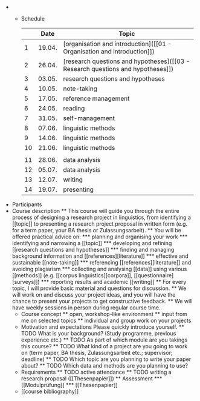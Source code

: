 - * Schedule
  
      |    | Date   | Topic                                                                           |
      |----|--------|---------------------------------------------------------------------------------|
      | 1  | 19.04. | [organisation and introduction]([[01 - Organisation and introduction]])         |
      | 2  | 26.04. | [research questions and hypotheses]([[03 - Research questions and hypotheses]]) |
      | 3  | 03.05. | research questions and hypotheses                                               |
      | 4  | 10.05. | note-taking                                                                     |
      | 5  | 17.05. | reference management                                                            |
      | 6  | 24.05. | reading                                                                         |
      | 7  | 31.05. | self-management                                                                 |
      | 8  | 07.06. | linguistic methods                                                              |
      | 9  | 14.06. | linguistic methods                                                              |
      | 10 | 21.06. | linguistic methods                                                              |
      |    |        |                                                                                 |
      | 11 | 28.06. | data analysis                                                                   |
      | 12 | 05.07. | data analysis                                                                   |
      | 13 | 12.07. | writing                                                                         |
      | 14 | 19.07. | presenting                                                                      |
- Participants
- Course description
  ** This course will guide you through the entire process of designing a research project in linguistics, from identifying a [[topic]] to presenting a research project proposal in written form (e.g. for a term paper, your BA thesis or Zulassungsarbeit).
  ** You will be offered practical advice on:
  *** planning and organising your work
  *** identifying and narrowing a [[topic]]
  *** developing and refining [[research questions and hypotheses]]
  *** finding and managing background information and [[references][literature]]
  *** effective and sustainable [[note-taking]]
  *** referencing [[references][literature]] and avoiding plagiarism
  *** collecting and analysing [[data]] using various [[methods]] (e.g. [[corpus linguistics][corpora]], [[questionnaire][surveys]])
  *** reporting results and academic [[writing]]
  ** For every topic, I will provide basic material and questions for discussion.
  ** We will work on and discuss your project ideas, and you will have the chance to present your projects to get constructive feedback.
  ** We will have weekly sessions in person during regular course time.
  * Course concept
  ** open, workshop-like environment
  ** input from me on selected topics
  ** individual and group work on your projects
  * Motivation and expectations
  Please quickly introduce yourself.
  ** TODO What is your background? (Study programme, previous experience etc.)
  ** TODO As part of which module are you takings this course?
  ** TODO What kind of a project are you going to work on (term paper,
    BA thesis, Zulassungsarbeit etc.; supervisor; deadline)
  ** TODO Which topic are you planning to write your paper about?
  ** TODO Which data and methods are you planning to use?
  * Requirements
  ** TODO active attendance
  ** TODO writing a research proposal ([[Thesenpapier]])
  ** Assessment
  *** [[Modulprüfung]]
  *** [[Thesenpapier]]
  * [[course bibliography]]
